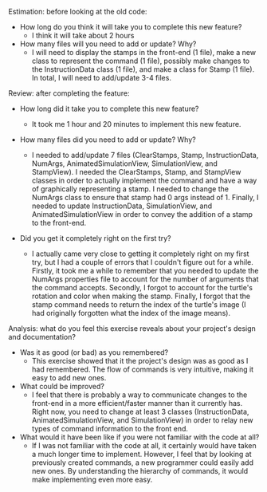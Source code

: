Estimation: before looking at the old code:

- How long do you think it will take you to complete this new feature?
    - I think it will take about 2 hours
- How many files will you need to add or update? Why?
    - I will need to display the stamps in the front-end (1 file), make a new class to represent the command (1 file), possibly make changes to the InstructionData class (1 file), and make a class for Stamp (1 file). In total, I will need to add/update 3-4 files.


Review: after completing the feature:
        
- How long did it take you to complete this new feature?
    - It took me 1 hour and 20 minutes to implement this new feature.
- How many files did you need to add or update? Why?
     - I needed to add/update 7 files (ClearStamps, Stamp, InstructionData, NumArgs, AnimatedSimulationView, SimulationView, and StampView). I needed the ClearStamps, Stamp, and StampView classes in order to actually implement the command and have a way of graphically representing a stamp. I needed to change the NumArgs class to ensure that stamp had 0 args instead of 1. Finally, I needed to update InstructionData, SimulationView, and AnimatedSimulationView in order to convey the addition of a stamp to the front-end.
     
- Did you get it completely right on the first try?
    - I actually came very close to getting it completely right on my first try, but I had a couple of errors that I couldn't figure out for a while. Firstly, it took me a while to remember that you needed to update the NumArgs properties file to account for the number of arguments that the command accepts. Secondly, I forgot to account for the turtle's rotation and color when making the stamp. Finally, I forgot that the stamp command needs to return the index of the turtle's image (I had originally forgotten what the index of the image means).

Analysis: what do you feel this exercise reveals about your project's design and documentation?
- Was it as good (or bad) as you remembered?
    - This exercise showed that it the project's design was as good as I had remembered. The flow of commands is very intuitive, making it easy to add new ones.
- What could be improved?
    - I feel that there is probably a way to communicate changes to the front-end in a more efficient/faster manner than it currently has. Right now, you need to change at least 3 classes (InstructionData, AnimatedSimulationView, and SimulationView) in order to relay new types of command information to the front end.
- What would it have been like if you were not familiar with the code at all?
    - If I was not familiar with the code at all, it certainly would have taken a much longer time to implement. However, I feel that by looking at previously created commands, a new programmer could easily add new ones. By understanding the hierarchy of commands, it would make implementing even more easy.